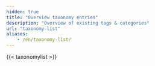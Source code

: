 ```yaml
---
hidden: true
title: "Overview taxonomy entries"
description: "Overview of existing tags & categories"
url: "taxonomy-list"
aliases:
    - /en/taxonomy-list/
---
```


{{< taxonomylist >}}
